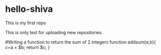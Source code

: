 # hello-shiva
This is my first repo

This is only test for uploading new repositories.

#Writing a function to return the sum of 2 integers
function addsum($a,$b){
$c=$a + $b;
return $c;
}
